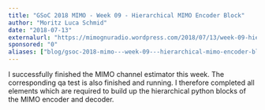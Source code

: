 ```yaml
---
title: "GSoC 2018 MIMO - Week 09 - Hierarchical MIMO Encoder Block"
author: "Moritz Luca Schmid"
date: "2018-07-13"
externalurl: "https://mimognuradio.wordpress.com/2018/07/13/week-09-hierarchical-mimo-encoder-block/"
sponsored: "0"
aliases: ["blog/gsoc-2018-mimo---week-09---hierarchical-mimo-encoder-block"]
---
```

I successfully finished the MIMO channel estimator this week. The corresponding qa test is also finished and running. I therefore completed all elements which are required to build up the hierarchical python blocks of the MIMO encoder and decoder. 
<!--more-->